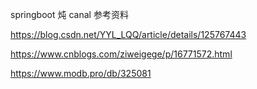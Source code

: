 

springboot 炖 canal
参考资料

https://blog.csdn.net/YYL_LQQ/article/details/125767443

https://www.cnblogs.com/ziweigege/p/16771572.html

https://www.modb.pro/db/325081